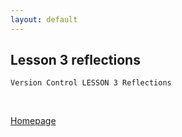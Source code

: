 ```yaml
---
layout: default
---
```


## Lesson 3 reflections

	Version Control LESSON 3 Reflections

<br />

[Homepage](../)
